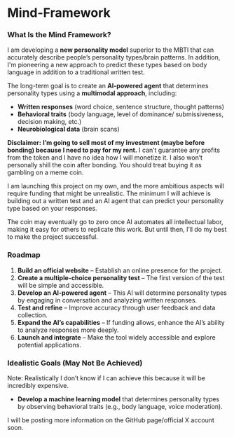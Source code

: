 # Mind-Framework

### **What Is the Mind Framework?**

I am developing a **new personality model** superior to the MBTI that can accurately describe people’s personality types/brain patterns. In addition, I'm pioneering a new approach to predict these types based on body language in addition to a traditional written test.

The long-term goal is to create an **AI-powered agent** that determines personality types using a **multimodal approach**, including:

* **Written responses** (word choice, sentence structure, thought patterns)  
* **Behavioral traits** (body language, level of dominance/ submissiveness, decision making, etc.)  
* **Neurobiological data** (brain scans)

**Disclaimer:** **I’m going to sell most of my investment (maybe before bonding) because I need to pay for my rent.** I can’t guarantee any profits from the token and I have no idea how I will monetize it. I also won’t personally shill the coin after bonding. You should treat buying it as gambling on a meme coin. 

I am launching this project on my own, and the more ambitious aspects will require funding that might be unrealistic. The minimum I will achieve is building out a written test and an AI agent that can predict your personality type based on your responses.

The coin may eventually go to zero once AI automates all intellectual labor, making it easy for others to replicate this work. But until then, I’ll do my best to make the project successful.

### **Roadmap**

1. **Build an official website** – Establish an online presence for the project.  
2. **Create a multiple-choice personality test** – The first version of the test will be simple and accessible.  
3. **Develop an AI-powered agent** – This AI will determine personality types by engaging in conversation and analyzing written responses.  
4. **Test and refine** – Improve accuracy through user feedback and data collection.  
5. **Expand the AI’s capabilities** – If funding allows, enhance the AI’s ability to analyze responses more deeply.  
6. **Launch and integrate** – Make the tool widely accessible and explore potential applications.

### **Idealistic Goals (May Not Be Achieved)**

Note: Realistically I don’t know if I can achieve this because it will be incredibly expensive.

* **Develop a machine learning model** that determines personality types by observing behavioral traits (e.g., body language, voice moderation).

I will be posting more information on the GitHub page/official X account soon.
